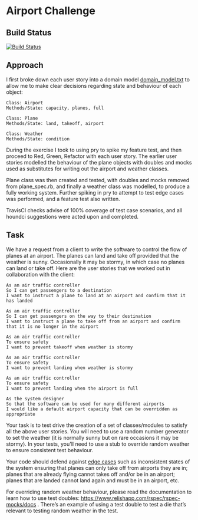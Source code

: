 Airport Challenge
=================

Build Status
---------

[![Build Status](https://travis-ci.org/makersacademy/airport_challenge.svg?branch=master)](https://travis-ci.org/makersacademy/airport_challenge)

Approach
-------

I first broke down each user story into a domain model [domain_model.txt](https://github.com/ggwc82/airport_challenge/commit/9ea2d9f065ed0b9ded5e155c243b6f4cce8acaf7) to allow me to make clear decisions regarding state and behaviour of each object:

```
Class: Airport
Methods/State: capacity, planes, full

Class: Plane
Methods/State: land, takeoff, airport

Class: Weather
Methods/State: condition

```

During the exercise I took to using pry to spike my feature test, and then proceed to Red, Green, Refactor with each user story. The earlier user stories modelled the behaviour of the plane objects with doubles and mocks used as substitutes for writing out the airport and weather classes.

Plane class was then created and tested, with doubles and mocks removed from plane_spec.rb, and finally a weather class was modelled, to produce a fully working system. Further spiking in pry to attempt to test edge cases was performed, and a feature test also written.

TravisCI checks advise of 100% coverage of test case scenarios, and all houndci suggestions were acted upon and completed. 


Task
-----

We have a request from a client to write the software to control the flow of planes at an airport. The planes can land and take off provided that the weather is sunny. Occasionally it may be stormy, in which case no planes can land or take off.  Here are the user stories that we worked out in collaboration with the client:

```
As an air traffic controller 
So I can get passengers to a destination 
I want to instruct a plane to land at an airport and confirm that it has landed 

As an air traffic controller 
So I can get passengers on the way to their destination 
I want to instruct a plane to take off from an airport and confirm that it is no longer in the airport

As an air traffic controller 
To ensure safety 
I want to prevent takeoff when weather is stormy 

As an air traffic controller 
To ensure safety 
I want to prevent landing when weather is stormy 

As an air traffic controller 
To ensure safety 
I want to prevent landing when the airport is full 

As the system designer
So that the software can be used for many different airports
I would like a default airport capacity that can be overridden as appropriate
```

Your task is to test drive the creation of a set of classes/modules to satisfy all the above user stories. You will need to use a random number generator to set the weather (it is normally sunny but on rare occasions it may be stormy). In your tests, you'll need to use a stub to override random weather to ensure consistent test behaviour.

Your code should defend against [edge cases](http://programmers.stackexchange.com/questions/125587/what-are-the-difference-between-an-edge-case-a-corner-case-a-base-case-and-a-b) such as inconsistent states of the system ensuring that planes can only take off from airports they are in; planes that are already flying cannot takes off and/or be in an airport; planes that are landed cannot land again and must be in an airport, etc.

For overriding random weather behaviour, please read the documentation to learn how to use test doubles: https://www.relishapp.com/rspec/rspec-mocks/docs . There’s an example of using a test double to test a die that’s relevant to testing random weather in the test.

